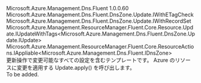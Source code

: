 <Type Name="IUpdate" FullName="Microsoft.Azure.Management.Dns.Fluent.DnsZone.Update.IUpdate">
  <TypeSignature Language="C#" Value="public interface IUpdate : Microsoft.Azure.Management.Dns.Fluent.DnsZone.Update.IWithETagCheck, Microsoft.Azure.Management.Dns.Fluent.DnsZone.Update.IWithRecordSet, Microsoft.Azure.Management.ResourceManager.Fluent.Core.Resource.Update.IUpdateWithTags&lt;Microsoft.Azure.Management.Dns.Fluent.DnsZone.Update.IUpdate&gt;, Microsoft.Azure.Management.ResourceManager.Fluent.Core.ResourceActions.IAppliable&lt;Microsoft.Azure.Management.Dns.Fluent.IDnsZone&gt;" />
  <TypeSignature Language="ILAsm" Value=".class public interface auto ansi abstract IUpdate implements class Microsoft.Azure.Management.Dns.Fluent.DnsZone.Update.IWithETagCheck, class Microsoft.Azure.Management.Dns.Fluent.DnsZone.Update.IWithRecordSet, class Microsoft.Azure.Management.ResourceManager.Fluent.Core.Resource.Update.IUpdateWithTags`1&lt;class Microsoft.Azure.Management.Dns.Fluent.DnsZone.Update.IUpdate&gt;, class Microsoft.Azure.Management.ResourceManager.Fluent.Core.ResourceActions.IAppliable`1&lt;class Microsoft.Azure.Management.Dns.Fluent.IDnsZone&gt;, class Microsoft.Azure.Management.ResourceManager.Fluent.Core.ResourceActions.IIndexable" />
  <TypeSignature Language="DocId" Value="T:Microsoft.Azure.Management.Dns.Fluent.DnsZone.Update.IUpdate" />
  <TypeSignature Language="VB.NET" Value="Public Interface IUpdate&#xA;Implements IAppliable(Of IDnsZone), IUpdateWithTags(Of IUpdate), IWithETagCheck, IWithRecordSet" />
  <TypeSignature Language="F#" Value="type IUpdate = interface&#xA;    interface IAppliable&lt;IDnsZone&gt;&#xA;    interface IIndexable&#xA;    interface IWithRecordSet&#xA;    interface IWithETagCheck&#xA;    interface IUpdateWithTags&lt;IUpdate&gt;" />
  <AssemblyInfo>
    <AssemblyName>Microsoft.Azure.Management.Dns.Fluent</AssemblyName>
    <AssemblyVersion>1.0.0.60</AssemblyVersion>
  </AssemblyInfo>
  <Interfaces>
    <Interface>
      <InterfaceName>Microsoft.Azure.Management.Dns.Fluent.DnsZone.Update.IWithETagCheck</InterfaceName>
    </Interface>
    <Interface>
      <InterfaceName>Microsoft.Azure.Management.Dns.Fluent.DnsZone.Update.IWithRecordSet</InterfaceName>
    </Interface>
    <Interface>
      <InterfaceName>Microsoft.Azure.Management.ResourceManager.Fluent.Core.Resource.Update.IUpdateWithTags&lt;Microsoft.Azure.Management.Dns.Fluent.DnsZone.Update.IUpdate&gt;</InterfaceName>
    </Interface>
    <Interface>
      <InterfaceName>Microsoft.Azure.Management.ResourceManager.Fluent.Core.ResourceActions.IAppliable&lt;Microsoft.Azure.Management.Dns.Fluent.IDnsZone&gt;</InterfaceName>
    </Interface>
  </Interfaces>
  <Docs>
    <summary>
            更新操作で変更可能なすべての設定を含むテンプレートです。
            Azure のリソースに変更を適用する Update.apply() を呼び出します。
            </summary>
    <remarks>To be added.</remarks>
  </Docs>
  <Members />
</Type>